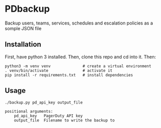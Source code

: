 # PDbackup

Backup users, teams, services, schedules and escalation policies as a somple JSON file

## Installation

First, have python 3 installed. Then, clone this repo and cd into it. Then:

    python3 -m venv venv              # create a virtual environment
    . venv/bin/activate               # activate it
    pip install -r requirements.txt   # install dependencies

## Usage

    ./backup.py pd_api_key output_file

    positional arguments:
        pd_api_key   PagerDuty API key
        output_file  Filename to write the backup to
